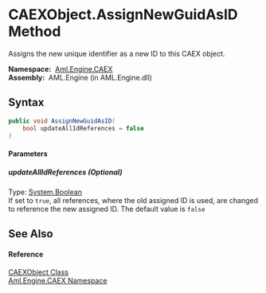 CAEXObject.AssignNewGuidAsID Method
===================================
Assigns the new unique identifier as a new ID to this CAEX object.

  **Namespace:**  [Aml.Engine.CAEX][1]  
  **Assembly:**  AML.Engine (in AML.Engine.dll)

Syntax
------

```csharp
public void AssignNewGuidAsID(
	bool updateAllIdReferences = false
)
```

#### Parameters

##### *updateAllIdReferences* (Optional)
Type: [System.Boolean][2]  
 If set to `true`, all references, where the old assigned ID is used, are changed to reference the new assigned ID. The default value is `false`


See Also
--------

#### Reference
[CAEXObject Class][3]  
[Aml.Engine.CAEX Namespace][1]  

[1]: ../README.md
[2]: https://docs.microsoft.com/dotnet/api/system.boolean
[3]: README.md
[4]: https://www.automationml.org
[5]: ../../icons/logoShade.png